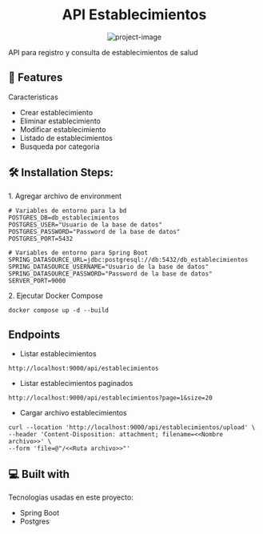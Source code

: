 <h1 align="center" id="title">API Establecimientos</h1>

<p align="center"><img src="https://github.com/vape2205/java_springboot_establecimientossaludapi" alt="project-image"></p>

<p id="description">API para registro y consulta de establecimientos de salud</p>

  
  
<h2>🧐 Features</h2>

Caracteristicas

*   Crear establecimiento
*   Eliminar establecimiento
*   Modificar establecimiento
*   Listado de establecimientos
*   Busqueda por categoria

<h2>🛠️ Installation Steps:</h2>

<p>1. Agregar archivo de environment</p>

```
# Variables de entorno para la bd 
POSTGRES_DB=db_establecimientos 
POSTGRES_USER="Usuario de la base de datos" 
POSTGRES_PASSWORD="Password de la base de datos"
POSTGRES_PORT=5432  

# Variables de entorno para Spring Boot 
SPRING_DATASOURCE_URL=jdbc:postgresql://db:5432/db_establecimientos 
SPRING_DATASOURCE_USERNAME="Usuario de la base de datos" 
SPRING_DATASOURCE_PASSWORD="Password de la base de datos"
SERVER_PORT=9000
```

<p>2. Ejecutar Docker Compose</p>

```
docker compose up -d --build
```

<h2>Endpoints</h2>

* Listar establecimientos
```
http://localhost:9000/api/establecimientos
```
* Listar establecimientos paginados
```
http://localhost:9000/api/establecimientos?page=1&size=20
```
* Cargar archivo establecimientos
```
curl --location 'http://localhost:9000/api/establecimientos/upload' \
--header 'Content-Disposition: attachment; filename=<<Nombre archivo>>' \
--form 'file=@"/<<Ruta archivo>>"'
```
  
<h2>💻 Built with</h2>

Tecnologias usadas en este proyecto:

*   Spring Boot
*   Postgres